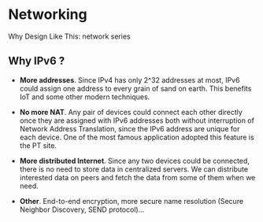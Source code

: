 # Networking  

Why Design Like This: network series

## Why IPv6 ?

- **More addresses**. Since IPv4 has only 2^32 addresses at most, IPv6 could assign one address to every grain of sand on earth. This benefits IoT and some other modern techniques.

- **No more NAT**. Any pair of devices could connect each other directly once they are assigned with IPv6 addresses both without interruption of Network Address Translation, since the IPv6 address are unique for each device. One of the most famous application adopted this feature is the PT site.

- **More distributed Internet**. Since any two devices could be connected, there is no need to store data in centralized servers. We can distribute interested data on peers and fetch the data from some of them when we need.

- **Other**. End-to-end encryption, more secure name resolution (Secure Neighbor Discovery, SEND  protocol)...